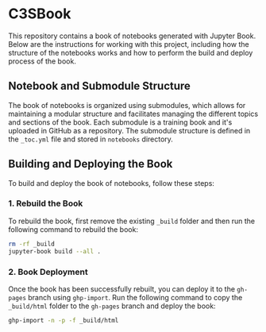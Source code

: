 # C3SBook

This repository contains a book of notebooks generated with Jupyter Book. Below are the instructions for working with this project, including how the structure of the notebooks works and how to perform the build and deploy process of the book.

## Notebook and Submodule Structure

The book of notebooks is organized using submodules, which allows for maintaining a modular structure and facilitates managing the different topics and sections of the book. Each submodule is a training book and it's uploaded in GitHub as a repository. The submodule structure is defined in the `_toc.yml` file and stored in `notebooks` directory.

## Building and Deploying the Book

To build and deploy the book of notebooks, follow these steps:

### 1. Rebuild the Book

To rebuild the book, first remove the existing `_build` folder and then run the following command to rebuild the book:

```bash
rm -rf _build
jupyter-book build --all .
```

### 2. Book Deployment

Once the book has been successfully rebuilt, you can deploy it to the `gh-pages` branch using `ghp-import`. Run the following command to copy the `_build/html` folder to the `gh-pages` branch and deploy the book:

```bash
ghp-import -n -p -f _build/html
```
